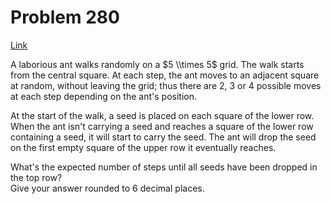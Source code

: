 # Problem 280

[Link](https://projecteuler.net/problem=280)

A laborious ant walks randomly on a $5 \\times 5$ grid. The walk starts from the central square. At each step, the ant moves to an adjacent square at random, without leaving the grid; thus there are $2$, $3$ or $4$ possible moves at each step depending on the ant's position.

At the start of the walk, a seed is placed on each square of the lower row. When the ant isn't carrying a seed and reaches a square of the lower row containing a seed, it will start to carry the seed. The ant will drop the seed on the first empty square of the upper row it eventually reaches.

What's the expected number of steps until all seeds have been dropped in the top row?  
Give your answer rounded to $6$ decimal places.
